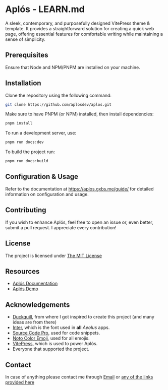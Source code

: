 # Aplós - LEARN.md

A sleek, contemporary, and purposefully designed VitePress theme & template. It provides a straightforward solution for creating a quick web page, offering essential features for comfortable writing while maintaining a sense of simplicity.

## Prerequisites

Ensure that Node and NPM/PNPM are installed on your machine.

## Installation

Clone the repository using the following command:

```bash
git clone https://github.com/aplosdev/aplos.git
```

Make sure to have PNPM (or NPM) installed, then install dependencies:

```bash
pnpm install
```

To run a development server, use:

```bash
pnpm run docs:dev
```

To build the project run:

```bash
pnpm run docs:build
```

## Configuration & Usage

Refer to the documentation at https://aplos.gxbs.me/guide/ for detailed information on configuration and usage.

## Contributing

If you wish to enhance Aplós, feel free to open an issue or, even better, submit a pull request. I appreciate every contribution!

## License

The project is licensed under [The MIT License](LICENSE)

## Resources

- [Aplós Documentation](https://aplos.gxbs.me/guide/)
- [Aplós Demo](https://aplos.gxbs.me/demo/)

## Acknowledgements

- [Duckquill](https://daudix.codeberg.page/duckquill), from where I got inspired to create this project (and many ideas are from there)
- [Inter](https://rsms.me/inter/), which is the font used in **all** _Aeolus_ apps.
- [Source Code Pro](https://adobe-fonts.github.io/source-code-pro/), used for code snippets.
- [Noto Color Emoji](https://fonts.google.com/noto/specimen/Noto+Color+Emoji), used for all emojis.
- [VitePress](https://vitepress.dev), which is used to power Aplós.
- Everyone that supported the project.

## Contact

In case of anything please contact me through [Email](mailto:me@gabs.eu.org) or [any of the links provided here](https://gabs.eu.org/findme)
